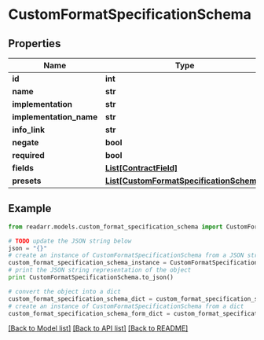 # CustomFormatSpecificationSchema


## Properties

Name | Type | Description | Notes
------------ | ------------- | ------------- | -------------
**id** | **int** |  | [optional] 
**name** | **str** |  | [optional] 
**implementation** | **str** |  | [optional] 
**implementation_name** | **str** |  | [optional] 
**info_link** | **str** |  | [optional] 
**negate** | **bool** |  | [optional] 
**required** | **bool** |  | [optional] 
**fields** | [**List[ContractField]**](ContractField.md) |  | [optional] 
**presets** | [**List[CustomFormatSpecificationSchema]**](CustomFormatSpecificationSchema.md) |  | [optional] 

## Example

```python
from readarr.models.custom_format_specification_schema import CustomFormatSpecificationSchema

# TODO update the JSON string below
json = "{}"
# create an instance of CustomFormatSpecificationSchema from a JSON string
custom_format_specification_schema_instance = CustomFormatSpecificationSchema.from_json(json)
# print the JSON string representation of the object
print CustomFormatSpecificationSchema.to_json()

# convert the object into a dict
custom_format_specification_schema_dict = custom_format_specification_schema_instance.to_dict()
# create an instance of CustomFormatSpecificationSchema from a dict
custom_format_specification_schema_form_dict = custom_format_specification_schema.from_dict(custom_format_specification_schema_dict)
```
[[Back to Model list]](../README.md#documentation-for-models) [[Back to API list]](../README.md#documentation-for-api-endpoints) [[Back to README]](../README.md)


